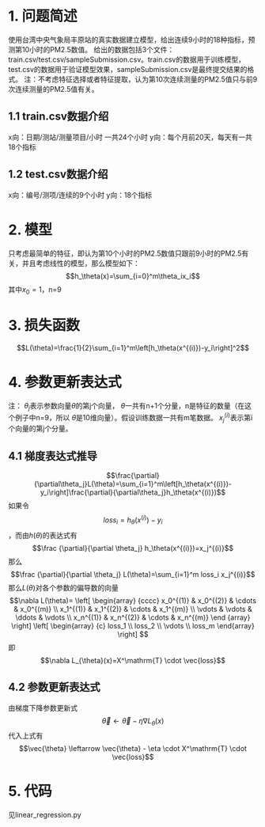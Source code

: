 ﻿# 1. 问题简述
使用台湾中央气象局丰原站的真实数据建立模型，给出连续9小时的18种指标，预测第10小时的PM2.5数值。
给出的数据包括3个文件：train.csv/test.csv/sampleSubmission.csv。train.csv的数据用于训练模型，test.csv的数据用于验证模型效果，sampleSubmission.csv是最终提交结果的格式。
注：不考虑特征选择或者特征提取，认为第10次连续测量的PM2.5值只与前9次连续测量的PM2.5值有关。
## 1.1 train.csv数据介绍

x向：日期/测站/测量项目/小时
一共24个小时
y向：每个月前20天，每天有一共18个指标
## 1.2 test.csv数据介绍

x向：编号/测项/连续的9个小时
y向：18个指标
# 2. 模型
只考虑最简单的特征，即认为第10个小时的PM2.5数值只跟前9小时的PM2.5有关，并且考虑线性的模型，那么模型如下：
$$h_\theta(x)=\sum_{i=0}^m\theta_ix_i$$
其中$x_0=1$，n=9
# 3. 损失函数
$$L(\theta)=\frac{1}{2}\sum_{i=1}^m\left[h_\theta(x^{(i)})-y_i\right]^2$$
# 4. 参数更新表达式
注：
$\theta_j$表示参数向量$\theta$的第j个向量，
$\theta$一共有n+1个分量，n是特征的数量（在这个例子中n=9，所以
$\theta$是10维向量）。假设训练数据一共有m笔数据。
$x_j^{(i)}$表示第i个向量的第j个分量。
## 4.1 梯度表达式推导
$$\frac{\partial}{\partial\theta_j}L(\theta)=\sum_{i=1}^m\left[h_\theta(x^{(i)})-y_i\right]\frac{\partial}{\partial\theta_j}h_\theta(x^{(i)})$$
如果令$$loss_i=h_\theta(x^{(i)})-y_i$$，而由$h(\theta)$的表达式有$$\frac {\partial}{\partial \theta_j} h_\theta(x^{(i)})=x_j^{(i)}$$
那么$$\frac {\partial}{\partial \theta_j} L(\theta)=\sum_{i=1}^m loss_i x_j^{(i)}$$
那么$L(\theta)$对各个参数的偏导数的向量$$\nabla L(\theta)=
\left[ 
\begin{array} {cccc}
x_0^{(1)} & x_0^{(2)} & \cdots & x_0^{(m)}  \\
x_1^{(1)} & x_1^{(2)} & \cdots & x_1^{(m)}  \\
\vdots & \vdots & \ddots & \vdots \\
x_n^{(1)} & x_n^{(2)} & \cdots & x_n^{(m)}
\end {array}
\right] 
\left[ 
\begin{array} {c}
loss_1 \\
loss_2 \\
\vdots \\
loss_m
\end{array} 
\right]
$$
即
$$\nabla L_{\theta}(x)=X^\mathrm{T} \cdot \vec{loss}$$
## 4.2 参数更新表达式
由梯度下降参数更新式
$$\vec{\theta} \leftarrow \vec{\theta} - \eta \nabla L_{\theta}(x)$$
代入上式有
$$\vec{\theta} \leftarrow \vec{\theta} - \eta \cdot X^\mathrm{T} \cdot \vec{loss}$$
# 5. 代码
见linear_regression.py
